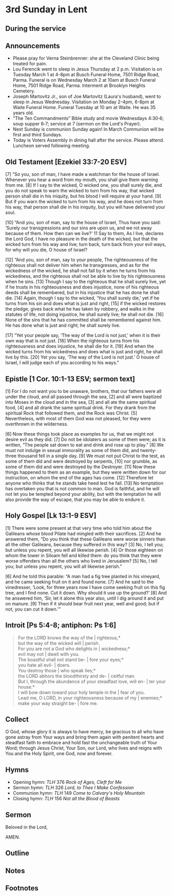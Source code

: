 <head>
<meta charset="utf-8">
<style>
th { text-align: center; font-weight: bold; vertical-align: baseline; border: 3px solid blue; }
td { border: 1px solid black; padding: 10px; }
.h { visibility: hidden; }
</style>
<title>sermon</title>
</head>

# 3rd Sunday in Lent

## During the service  

## Announcements

* Please pray for Verna Steinbrenner: she at the Cleveland Clinic being treated for pain.
* Lou Ferencik went to sleep in Jesus Thursday at 2 p.m. Visitation is on Tuesday March 1 at 4-8pm at Busch Funeral Home, 7501 Ridge Road, Parma. Funeral is on Wednesday March 2 at 10am at Busch Funeral Home, 7501 Ridge Road, Parma. Interment at Brooklyn Heights Cemetery.
* Joseph Martovitz Jr., son of Joe Martovitz (Laura's husband), went to sleep in Jesus Wednesday. Visitation on Monday 2-4pm, 6-8pm at Waite Funeral Home. Funeral Tuesday at 10 am at Waite. He was 35 years old.
* “The Ten Commandments” Bible study and movie Wednesdays 4:30‑6; soup supper 6‑7; service at 7 (sermon on the Lord's Prayer).
* Next Sunday is communion Sunday again! In March Communion will be first and third Sundays.
* Today is Voters Assembly in dining hall after the service. Please attend. Luncheon served following meeting.

## Old Testament [Ezekiel 33:7-20 ESV]

[7] “So you, son of man, I have made a watchman for the house of Israel. Whenever you hear a word from my mouth, you shall give them warning from me. [8] If I say to the wicked, O wicked one, you shall surely die, and you do not speak to warn the wicked to turn from his way, that wicked person shall die in his iniquity, but his blood I will require at your hand. [9] But if you warn the wicked to turn from his way, and he does not turn from his way, that person shall die in his iniquity, but you will have delivered your soul.

[10] “And you, son of man, say to the house of Israel, Thus have you said: ‘Surely our transgressions and our sins are upon us, and we rot away because of them. How then can we live?’ 11 Say to them, As I live, declares the Lord God, I have no pleasure in the death of the wicked, but that the wicked turn from his way and live; turn back, turn back from your evil ways, for why will you die, O house of Israel?

[12] “And you, son of man, say to your people, The righteousness of the righteous shall not deliver him when he transgresses, and as for the wickedness of the wicked, he shall not fall by it when he turns from his wickedness, and the righteous shall not be able to live by his righteousness when he sins. [13] Though I say to the righteous that he shall surely live, yet if he trusts in his righteousness and does injustice, none of his righteous deeds shall be remembered, but in his injustice that he has done he shall die. [14] Again, though I say to the wicked, ‘You shall surely die,’ yet if he turns from his sin and does what is just and right, [15] if the wicked restores the pledge, gives back what he has taken by robbery, and walks in the statutes of life, not doing injustice, he shall surely live; he shall not die. [16] None of the sins that he has committed shall be remembered against him. He has done what is just and right; he shall surely live.

[17] “Yet your people say, ‘The way of the Lord is not just,’ when it is their own way that is not just. [18] When the righteous turns from his righteousness and does injustice, he shall die for it. [19] And when the wicked turns from his wickedness and does what is just and right, he shall live by this. [20] Yet you say, ‘The way of the Lord is not just.’ O house of Israel, I will judge each of you according to his ways.”

## Epistle [1 Cor. 10:1-13 ESV; sermon text]

[1] For I do not want you to be unaware, brothers, that our fathers were all under the cloud, and all passed through the sea, [2] and all were baptized into Moses in the cloud and in the sea, [3] and all ate the same spiritual food, [4] and all drank the same spiritual drink. For they drank from the spiritual Rock that followed them, and the Rock was Christ. [5] Nevertheless, with most of them God was not pleased, for they were overthrown in the wilderness.

[6] Now these things took place as examples for us, that we might not desire evil as they did. [7] Do not be idolaters as some of them were; as it is written, “The people sat down to eat and drink and rose up to play.” [8] We must not indulge in sexual immorality as some of them did, and twenty-three thousand fell in a single day. [9] We must not put Christ to the test, as some of them did and were destroyed by serpents, [10] nor grumble, as some of them did and were destroyed by the Destroyer. [11] Now these things happened to them as an example, but they were written down for our instruction, on whom the end of the ages has come. [12] Therefore let anyone who thinks that he stands take heed lest he fall. [13] No temptation has overtaken you that is not common to man. God is faithful, and he will not let you be tempted beyond your ability, but with the temptation he will also provide the way of escape, that you may be able to endure it.

## Holy Gospel [Lk 13:1-9 ESV]

[1] There were some present at that very time who told him about the Galileans whose blood Pilate had mingled with their sacrifices. [2] And he answered them, “Do you think that these Galileans were worse sinners than all the other Galileans, because they suffered in this way? [3] No, I tell you; but unless you repent, you will all likewise perish. [4] Or those eighteen on whom the tower in Siloam fell and killed them: do you think that they were worse offenders than all the others who lived in Jerusalem? [5] No, I tell you; but unless you repent, you will all likewise perish.”

[6] And he told this parable: “A man had a fig tree planted in his vineyard, and he came seeking fruit on it and found none. [7] And he said to the vinedresser, ‘Look, for three years now I have come seeking fruit on this fig tree, and I find none. Cut it down. Why should it use up the ground?’ [8] And he answered him, ‘Sir, let it alone this year also, until I dig around it and put on manure. [9] Then if it should bear fruit next year, well and good; but if not, you can cut it down.’”

## Introit [Ps 5:4-8; antiphon: Ps 1:6]

> For the LORD knows the way of the | righteous,*  
> but the way of the wicked will | perish.  
> For you are not a God who delights in | wickedness;*  
> evil may not | dwell with you.  
> The boastful shall not stand be- | fore your eyes;*  
> you hate all evil- | doers.  
> You destroy those | who speak lies;*  
> the LORD abhors the bloodthirsty and de- | ceitful man.  
> But I, through the abundance of your steadfast love, will en- | ter your house.*  
> I will bow down toward your holy temple in the | fear of you.  
> Lead me, O LORD, in your righteousness because of my | enemies;*  
> make your way straight be- | fore me.  

## Collect

O God, whose glory it is always to have mercy, be gracious to all who have gone astray from Your ways and bring them again with penitent hearts and steadfast faith to embrace and hold fast the unchangeable truth of Your Word; through Jesus Christ, Your Son, our Lord, who lives and reigns with You and the Holy Spirit, one God, now and forever.

## Hymns

* Opening hymn: _TLH_ 376 _Rock of Ages, Cleft for Me_
* Sermon hymn: _TLH_ 326 _Lord, to Thee I Make Confession_
* Communion hymn: _TLH_ 149 _Come to Calvary's Holy Mountain_
* Closing hymn: _TLH_ 156 _Not all the Blood of Beasts_

## Sermon

Beloved in the Lord,

AMEN.

## Outline



## Notes


## Footnotes


